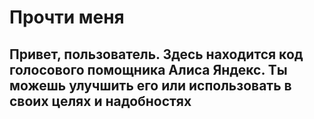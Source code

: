# Прочти меня

## Привет, пользователь. Здесь находится код голосового помощника Алиса Яндекс. Ты можешь улучшить его или использовать в своих целях и надобностях